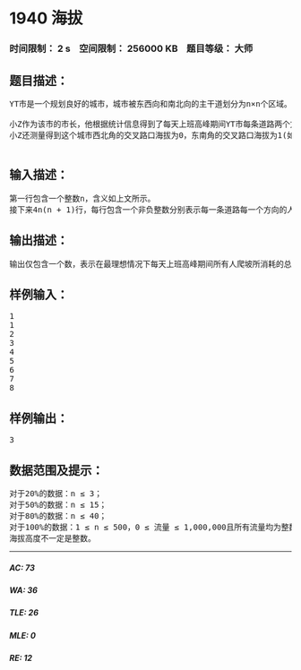 # 1940 海拔   
### 时间限制： 2 s&nbsp;&nbsp;&nbsp;&nbsp;空间限制： 256000 KB&nbsp;&nbsp;&nbsp;&nbsp;题目等级： 大师  
## 题目描述：  

<pre>
YT市是一个规划良好的城市，城市被东西向和南北向的主干道划分为n×n个区域。简单起见，可以将YT市看作 一个正方形，每一个区域也可看作一个正方形。从而，YT城市中包括(n+1)×(n+1)个交叉路口和2n×(n+1)条双向道路（简称道路），每条双向 道路连接主干道上两个相邻的交叉路口。下图为一张YT市的地图(n = 2)，城市被划分为2×2个区域，包括3×3个交叉路口和12条双向道路。
 
小Z作为该市的市长，他根据统计信息得到了每天上班高峰期间YT市每条道路两个方向的人流量，即在高峰期间沿 着该方向通过这条道路的人数。每一个交叉路口都有不同的海拔高度值，YT市市民认为爬坡是一件非常累的事情，每向上爬h的高度，就需要消耗h的体力。如果 是下坡的话，则不需要耗费体力。因此如果一段道路的终点海拔减去起点海拔的值为h(注意h可能是负数)，那么一个人经过这段路所消耗的体力是max{0, h}（这里max{a, b}表示取a, b两个值中的较大值）。
小Z还测量得到这个城市西北角的交叉路口海拔为0，东南角的交叉路口海拔为1(如上图所示)，但其它交叉路口的海拔高度都无法得知。小Z想知道在最理想的情况下（即你可以任意假设其他路口的海拔高度），每天上班高峰期间所有人爬坡消耗的总体力和的最小值。

</pre>
  
  
## 输入描述：  

<pre>
第一行包含一个整数n，含义如上文所示。
接下来4n(n + 1)行，每行包含一个非负整数分别表示每一条道路每一个方向的人流量信息。输入顺序：n(n + 1)个数表示所有从西到东方向的人流量，然后n(n + 1)个数表示所有从北到南方向的人流量，n(n + 1)个数表示所有从东到西方向的人流量，最后是n(n + 1)个数表示所有从南到北方向的人流量。对于每一个方向，输入顺序按照起点由北向南，若南北方向相同时由西到东的顺序给出(参见样例输入)。
</pre>
  
  
## 输出描述：  

<pre>
输出仅包含一个数，表示在最理想情况下每天上班高峰期间所有人爬坡所消耗的总体力和（即总体力和的最小值），结果四舍五入到整数。
</pre>
  
  
## 样例输入：  

<pre>
1
1
2
3
4
5
6
7
8
</pre>
  
  
## 样例输出：  

<pre>
3
</pre>
  
  
## 数据范围及提示：  

<pre>
对于20%的数据：n ≤ 3；
对于50%的数据：n ≤ 15；
对于80%的数据：n ≤ 40；
对于100%的数据：1 ≤ n ≤ 500，0 ≤ 流量 ≤ 1,000,000且所有流量均为整数。
海拔高度不一定是整数。
</pre>
  
  
***  

##### AC: 73  
##### WA: 36  
##### TLE: 26  
##### MLE: 0  
##### RE: 12  
